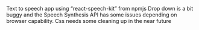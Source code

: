 Text to speech app using “react-speech-kit” from npmjs
Drop down is a bit buggy and the Speech Synthesis API has some issues depending on browser capability.
Css needs some cleaning up in the near future
